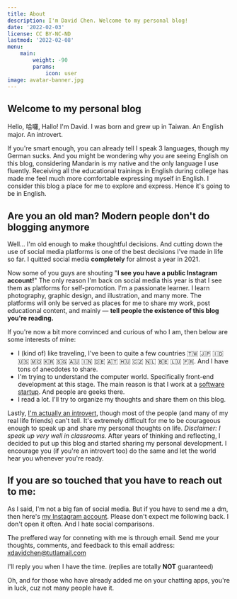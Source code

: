 ```yaml
---
title: About
description: I'm David Chen. Welcome to my personal blog!
date: '2022-02-03'
license: CC BY-NC-ND
lastmod: '2022-02-08'
menu:
    main: 
        weight: -90
        params:
            icon: user
image: avatar-banner.jpg
---
```


## Welcome to my personal blog

Hello, 哈囉, Hallo! I'm David. I was born and grew up in Taiwan. An English major. An introvert.

If you're smart enough, you can already tell I speak 3 languages, though my German sucks. And you might be wondering why you are seeing English on this blog, considering Mandarin is my native and the only language I use fluently. Receiving all the educational trainings in English during college has made me feel much more comfortable expressing myself in English. I consider this blog a place for me to explore and express. Hence it's going to be in English.

## Are you an old man? Modern people don't do blogging anymore

Well... I'm old enough to make thoughtful decisions. And cutting down the use of social media platforms is one of the best decisions I've made in life so far. I quitted social media **completely** for almost a year in 2021.

Now some of you guys are shouting "**I see you have a public Instagram account!**" The only reason I'm back on social media this year is that I see them as platforms for self-promotion. I'm a passionate learner. I learn photography, graphic design, and illustration, and many more. The platforms will only be served as places for me to share my work, post educational content, and mainly — **tell people the existence of this blog you're reading.**

If you're now a bit more convinced and curious of who I am, then below are some interests of mine:

- I (kind of) like traveling, I've been to quite a few countries 🇹🇼 🇯🇵 🇮🇩 🇺🇸 🇲🇴 🇰🇷 🇸🇬 🇦🇺 🇮🇳 🇩🇪 🇦🇹 🇭🇺 🇨🇿 🇳🇱 🇧🇪 🇱🇺 🇫🇷. And I have tons of anecdotes to share. 
- I'm trying to understand the computer world. Specifically front-end development at this stage. The main reason is that I work at a [software startup](https://giftpack.ai/). And people are geeks there.
- I read a lot. I'll try to organize my thoughts and share them on this blog.

Lastly, [I'm actually an introvert](https://xdavidchen.com/p/c2c-from-a-consumer-to-a-creator/), though most of the people (and many of my real life friends) can't tell. It's extremely difficult for me to be courageous enough to speak up and share my personal thoughts on life. *Disclaimer: I speak up very well in classrooms.* After years of thinking and reflecting, I decided to put up this blog and started sharing my personal development. I encourage you (if you're an introvert too) do the same and let the world hear you whenever you're ready.

## If you are so touched that you have to reach out to me:

As I said, I'm not a big fan of social media. But if you have to send me a dm, then here's [my Instagram account](https://www.instagram.com/x_david_chen/). Please don't expect me following back. I don't open it often. And I hate social comparisons.

The preffered way for conneting with me is through email. Send me your thoughts, comments, and feedback to this email address: [xdavidchen@tutlamail.com](mailto:xdavidchen@tutamail.com)

I'll reply you when I have the time. (replies are totally **NOT** guaranteed)

Oh, and for those who have already added me on your chatting apps, you're in luck, cuz not many people have it.